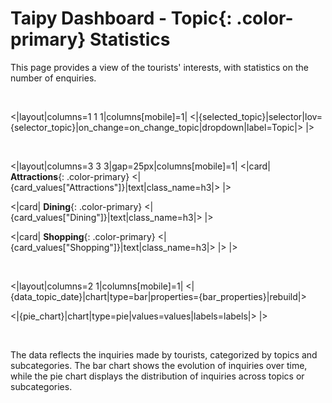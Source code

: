 # Taipy Dashboard - **Topic**{: .color-primary} Statistics

This page provides a view of the tourists' interests, with statistics on the number of enquiries.

<br/>

<|layout|columns=1 1 1|columns[mobile]=1|
<|{selected_topic}|selector|lov={selector_topic}|on_change=on_change_topic|dropdown|label=Topic|>
|>

<br/>

<|layout|columns=3 3 3|gap=25px|columns[mobile]=1|
<|card|
**Attractions**{: .color-primary}
<|{card_values["Attractions"]}|text|class_name=h3|>
|>

<|card|
**Dining**{: .color-primary}
<|{card_values["Dining"]}|text|class_name=h3|>
|>

<|card|
**Shopping**{: .color-primary}
<|{card_values["Shopping"]}|text|class_name=h3|>
|>
|>

<br/>

<|layout|columns=2 1|columns[mobile]=1|
<|{data_topic_date}|chart|type=bar|properties={bar_properties}|rebuild|>

<|{pie_chart}|chart|type=pie|values=values|labels=labels|>
|>
 
<br/>

The data reflects the inquiries made by tourists, categorized by topics and subcategories. 
The bar chart shows the evolution of inquiries over time, while the pie chart displays the 
distribution of inquiries across topics or subcategories.
